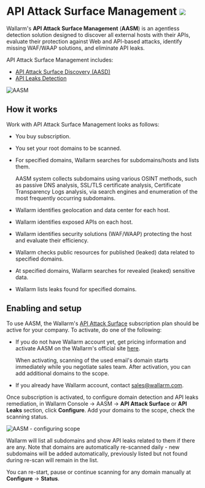 # API Attack Surface Management  <a href="../../about-wallarm/subscription-plans/#api-attack-surface"><img src="../../images/api-attack-surface-tag.svg" style="border: none;"></a>

Wallarm's **API Attack Surface Management** (**AASM**) is an agentless detection solution designed to discover all external hosts with their APIs, evaluate their protection against Web and API-based attacks, identify missing WAF/WAAP solutions, and eliminate API leaks.

API Attack Surface Management includes:

* [API Attack Surface Discovery (AASD)](api-surface.md)
* [API Leaks Detection](api-leaks.md)

![AASM](../images/api-attack-surface/aasm.png)

## How it works

Work with API Attack Surface Management looks as follows:

* You buy subscription.
* You set your root domains to be scanned.
* For specified domains, Wallarm searches for subdomains/hosts and lists them.

    AASM system collects subdomains using various OSINT methods, such as passive DNS analysis, SSL/TLS certificate analysis, Certificate Transparency Logs analysis, via search engines and enumeration of the most frequently occurring subdomains.

* Wallarm identifies geolocation and data center for each host.
* Wallarm identifies exposed APIs on each host.
* Wallarm identifies security solutions (WAF/WAAP) protecting the host and evaluate their efficiency.
* Wallarm checks public resources for published (leaked) data related to specified domains.
* At specified domains, Wallarm searches for revealed (leaked) sensitive data.
* Wallarm lists leaks found for specified domains.

## Enabling and setup

To use AASM, the Wallarm's [API Attack Surface](../about-wallarm/subscription-plans.md#api-attack-surface) subscription plan should be active for your company. To activate, do one of the following:

* If you do not have Wallarm account yet, get pricing information and activate AASM on the Wallarm's official site [here](https://www.wallarm.com/product/aasm).

    When activating, scanning of the used email's domain starts immediately while you negotiate sales team. After activation, you can add additional domains to the scope.

* If you already have Wallarm account, contact [sales@wallarm.com](mailto:sales@wallarm.com).

Once subscription is activated, to configure domain detection and API leaks remediation, in Wallarm Console → AASM → **API Attack Surface** or **API Leaks** section, click **Configure**. Add your domains to the scope, check the scanning status.

![AASM - configuring scope](../images/api-attack-surface/aasm-scope.png)

Wallarm will list all subdomains and show API leaks related to them if there are any. Note that domains are automatically re-scanned daily - new subdomains will be added automatically, previously listed but not found during re-scan will remain in the list.

You can re-start, pause or continue scanning for any domain manually at **Configure** → **Status**.
